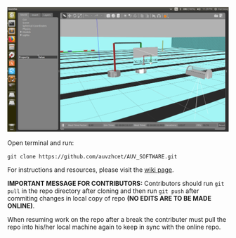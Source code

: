 

![simulation screenshot](simul_screen.png  "SEA_GAZEBO")

Open terminal and run:
```
git clone https://github.com/auvzhcet/AUV_SOFTWARE.git
```

For instructions and resources, please visit the [wiki page](https://github.com/auvzhcet/AUV_ROS_Simulation/wiki).



**IMPORTANT MESSAGE FOR CONTRIBUTORS:** Contributors should run `git pull` in the repo directory after cloning and then run `git push` after commiting changes in local copy of repo
**(NO EDITS ARE TO BE MADE ONLINE)**.

When resuming work on the repo after a break the contributer must
pull the repo into his/her local machine again to keep in sync
with the online repo.
